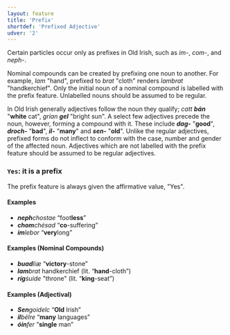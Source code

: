 ```yaml
---
layout: feature
title: 'Prefix'
shortdef: 'Prefixed Adjective'
udver: '2'
---
```


Certain particles occur only as prefixes in Old Irish, such as _im-_, _com-_, and _neph-_.

Nominal compounds can be created by prefixing one noun to another. For example, _lam_ "hand", prefixed to _brat_ "cloth" renders _lambrat_ "handkerchief". Only the initial noun of a nominal compound is labelled with the prefix feature. Unlabelled nouns should be assumed to be regular.

In Old Irish generally adjectives follow the noun they qualify; _catt <b>bán</b>_ "<b>white</b> cat", _grían <b>gel</b>_ "bright sun". A select few adjectives precede the noun, however, forming a compound with it. These include _<b>dag-</b>_ "<b>good</b>", _<b>droch-</b>_ "<b>bad</b>", _<b>il-</b>_ "<b>many</b>" and _<b>sen-</b>_ "<b>old</b>". Unlike the regular adjectives, prefixed forms do not inflect to conform with the case, number and gender of the affected noun. Adjectives which are not labelled with the prefix feature should be assumed to be regular adjectives.

### <a name="Yes">`Yes`</a>: it is a prefix

The prefix feature is always given the affirmative value, "Yes".

#### Examples

* _<b>neph</b>chostae_ “foot<b>less</b>”
* _<b>chom</b>chésad_ “<b>co</b>-suffering”
* _<b>im</b>lebor_ “<b>very</b>long”

#### Examples (Nominal Compounds)

* _<b>buad</b>liæ_ “<b>victory</b>-stone”
* _<b>lam</b>brat_ handkerchief (lit. “<b>hand</b>-cloth”)
* _<b>ríg</b>ṡuide_ "throne" (lit. “<b>king</b>-seat”)

#### Examples (Adjectival)

* _<b>Sen</b>goidelc_ “<b>Old</b> Irish”
* _<b>il</b>bélre_ “<b>many</b> languages”
* _<b>óin</b>fer_ “<b>single</b> man”
<!-- Interlanguage links updated Ne 5. května 2024, 18:20:17 CEST -->
